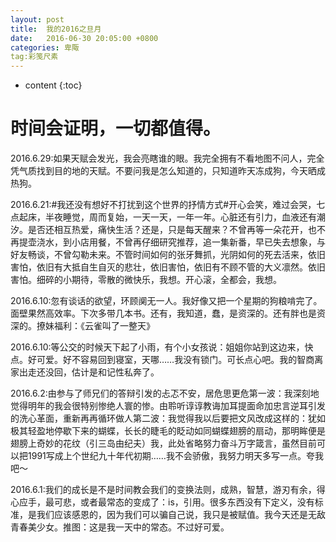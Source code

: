 ```yaml
---
layout: post
title:  我的2016之旦月 
date:   2016-06-30 20:05:00 +0800
categories: 卑陬
tag:彩笺尺素
---
```


* content
{:toc}

时间会证明，一切都值得。
====================================
2016.6.29:如果天赋会发光，我会亮瞎谁的眼。我完全拥有不看地图不问人，完全凭气质找到目的地的天赋。不要问我是怎么知道的，只知道昨天冻成狗，今天晒成热狗。

2016.6.21:#我还没有想好不打扰到这个世界的抒情方式#开心会笑，难过会哭，七点起床，半夜睡觉，周而复始，一天一天，一年一年。心脏还有引力，血液还有潮汐。是否还相互热爱，痛快生活？还是，只是每天醒来？不曾再等一朵花开，也不再提壶浇水，到小店用餐，不曾再仔细研究推荐，追一集新番，早已失去想象，与好友畅谈，不曾勾勒未来。不管时间如何的张牙舞抓，光阴如何的死去活来，依旧害怕，依旧有大抵自生自灭的悲壮，依旧害怕，依旧有不顾不管的大义凛然。依旧害怕。细碎的小期待，零散的微快乐，我想。开心滚，全都会，我想。

2016.6.10:忽有谈话的欲望，环顾阒无一人。我好像又把一个星期的狗粮啃完了。面壁果然高效率。下次多带几本书。还有，我知道，蠢，是资深的。还有胖也是资深的。撩妹福利：《云雀叫了一整天》

2016.6.10:等公交的时候天下起了小雨，有个小女孩说：姐姐你站到这边来，快点。好可爱。好不容易回到寝室，天哪……我没有锁门。可长点心吧。我的智商离家出走还没回，估计是和记性私奔了。

2016.6.2:由参与了师兄们的答辩引发的忐忑不安，居危思更危第一波：我深刻地觉得明年的我会很特别惨绝人寰的惨。由聆听谆谆教诲加耳提面命加忠言逆耳引发的洗心革面，重新再再循环做人第二波：我觉得我以后要把文风改成这样的：犹如极其轻盈地停歇下来的蝴蝶，长长的睫毛的眨动如同蝴蝶翅膀的扇动，那明眸便是翅膀上奇妙的花纹（引三岛由纪夫）我，此处省略努力奋斗万字箴言，虽然目前可以把1991写成上个世纪九十年代初期……我不会骄傲，我努力明天多写一点。夸我吧～

2016.6.1:我们的成长是不是时间教会我们的变换法则，成熟，智慧，游刃有余，得心应手，最可悲，或者最常态的变成了：is，引用。很多东西没有下定义，没有标准，是我们应该感恩的，因为我们可以骗自己说，我只是被赋值。我今天还是无敌青春美少女。推图：这是我一天中的常态。不过好可爱。
